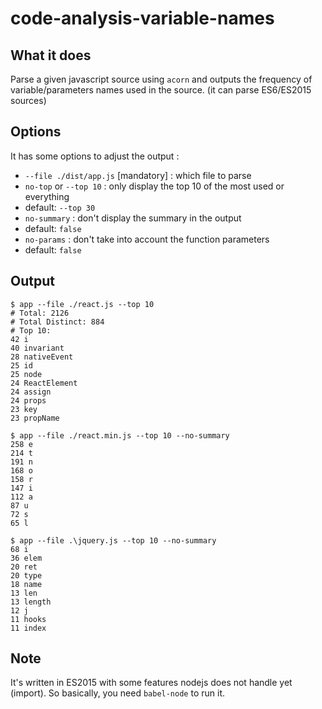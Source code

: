 # code-analysis-variable-names

## What it does

Parse a given javascript source using `acorn` and outputs the frequency of
variable/parameters names used in the source. (it can parse ES6/ES2015 sources)

## Options

It has some options to adjust the output :

- `--file ./dist/app.js` [mandatory] : which file to parse
- `no-top` or `--top 10` : only display the top 10 of the most used or everything
 - default: `--top 30`
- `no-summary` : don't display the summary in the output
 - default: `false`
- `no-params` : don't take into account the function parameters
 - default: `false`

## Output

```shell
$ app --file ./react.js --top 10
# Total: 2126
# Total Distinct: 884
# Top 10:
42 i
40 invariant
28 nativeEvent
25 id
25 node
24 ReactElement
24 assign
24 props
23 key
23 propName
```

```shell
$ app --file ./react.min.js --top 10 --no-summary
258 e
214 t
191 n
168 o
158 r
147 i
112 a
87 u
72 s
65 l
```

```
$ app --file .\jquery.js --top 10 --no-summary
68 i
36 elem
20 ret
20 type
18 name
13 len
13 length
12 j
11 hooks
11 index
```

## Note

It's written in ES2015 with some features nodejs does not handle yet (import).
So basically, you need `babel-node` to run it.
